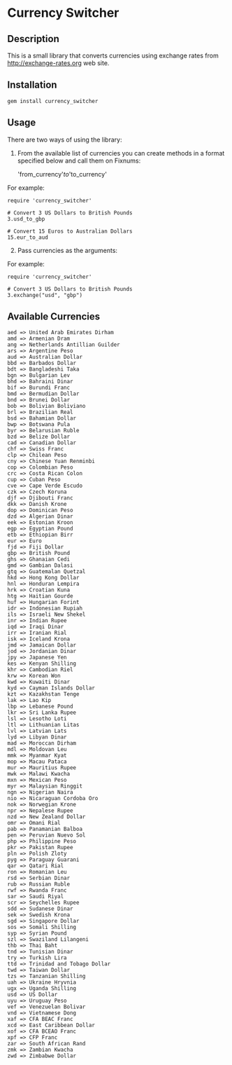 # Currency Switcher

## Description

This is a small library that converts currencies using exchange rates from http://exchange-rates.org web site.

## Installation

    gem install currency_switcher

## Usage

There are two ways of using the library:

1) From the available list of currencies you can create methods in a format specified below and call them on Fixnums:

	'from_currency'_to_'to_currency'

For example:

	require 'currency_switcher'
	
	# Convert 3 US Dollars to British Pounds
	3.usd_to_gbp
	
	# Convert 15 Euros to Australian Dollars
	15.eur_to_aud
	
2) Pass currencies as the arguments:

For example:

	require 'currency_switcher'
  
	# Convert 3 US Dollars to British Pounds
	3.exchange("usd", "gbp")
  
## Available Currencies

	aed => United Arab Emirates Dirham
	amd => Armenian Dram
	ang => Netherlands Antillian Guilder
	ars => Argentine Peso
	aud => Australian Dollar
	bbd => Barbados Dollar
	bdt => Bangladeshi Taka
	bgn => Bulgarian Lev
	bhd => Bahraini Dinar
	bif => Burundi Franc
	bmd => Bermudian Dollar
	bnd => Brunei Dollar
	bob => Bolivian Boliviano
	brl => Brazilian Real
	bsd => Bahamian Dollar
	bwp => Botswana Pula
	byr => Belarusian Ruble
	bzd => Belize Dollar
	cad => Canadian Dollar
	chf => Swiss Franc
	clp => Chilean Peso
	cny => Chinese Yuan Renminbi
	cop => Colombian Peso
	crc => Costa Rican Colon
	cup => Cuban Peso
	cve => Cape Verde Escudo
	czk => Czech Koruna
	djf => Djibouti Franc
	dkk => Danish Krone
	dop => Dominican Peso
	dzd => Algerian Dinar
	eek => Estonian Kroon
	egp => Egyptian Pound
	etb => Ethiopian Birr
	eur => Euro
	fjd => Fiji Dollar
	gbp => British Pound
	ghs => Ghanaian Cedi
	gmd => Gambian Dalasi
	gtq => Guatemalan Quetzal
	hkd => Hong Kong Dollar
	hnl => Honduran Lempira
	hrk => Croatian Kuna
	htg => Haitian Gourde
	huf => Hungarian Forint
	idr => Indonesian Rupiah
	ils => Israeli New Shekel
	inr => Indian Rupee
	iqd => Iraqi Dinar
	irr => Iranian Rial
	isk => Iceland Krona
	jmd => Jamaican Dollar
	jod => Jordanian Dinar
	jpy => Japanese Yen
	kes => Kenyan Shilling
	khr => Cambodian Riel
	krw => Korean Won
	kwd => Kuwaiti Dinar
	kyd => Cayman Islands Dollar
	kzt => Kazakhstan Tenge
	lak => Lao Kip
	lbp => Lebanese Pound
	lkr => Sri Lanka Rupee
	lsl => Lesotho Loti
	ltl => Lithuanian Litas
	lvl => Latvian Lats
	lyd => Libyan Dinar
	mad => Moroccan Dirham
	mdl => Moldovan Leu
	mmk => Myanmar Kyat
	mop => Macau Pataca
	mur => Mauritius Rupee
	mwk => Malawi Kwacha
	mxn => Mexican Peso
	myr => Malaysian Ringgit
	ngn => Nigerian Naira
	nio => Nicaraguan Cordoba Oro
	nok => Norwegian Krone
	npr => Nepalese Rupee
	nzd => New Zealand Dollar
	omr => Omani Rial
	pab => Panamanian Balboa
	pen => Peruvian Nuevo Sol
	php => Philippine Peso
	pkr => Pakistan Rupee
	pln => Polish Zloty
	pyg => Paraguay Guarani
	qar => Qatari Rial
	ron => Romanian Leu
	rsd => Serbian Dinar
	rub => Russian Ruble
	rwf => Rwanda Franc
	sar => Saudi Riyal
	scr => Seychelles Rupee
	sdd => Sudanese Dinar
	sek => Swedish Krona
	sgd => Singapore Dollar
	sos => Somali Shilling
	syp => Syrian Pound
	szl => Swaziland Lilangeni
	thb => Thai Baht
	tnd => Tunisian Dinar
	try => Turkish Lira
	ttd => Trinidad and Tobago Dollar
	twd => Taiwan Dollar
	tzs => Tanzanian Shilling
	uah => Ukraine Hryvnia
	ugx => Uganda Shilling
	usd => US Dollar
	uyu => Uruguay Peso
	vef => Venezuelan Bolivar
	vnd => Vietnamese Dong
	xaf => CFA BEAC Franc
	xcd => East Caribbean Dollar
	xof => CFA BCEAO Franc
	xpf => CFP Franc
	zar => South African Rand
	zmk => Zambian Kwacha
	zwd => Zimbabwe Dollar
